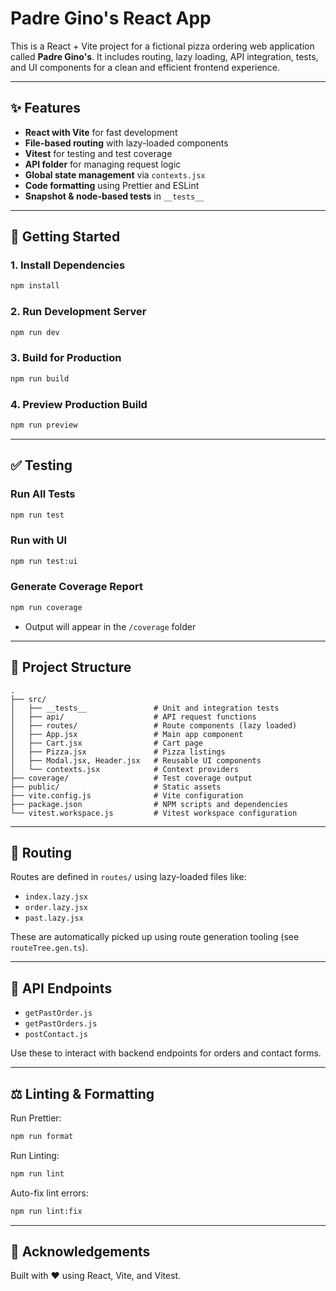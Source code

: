 # Padre Gino's React App

This is a React + Vite project for a fictional pizza ordering web application called **Padre Gino's**. It includes routing, lazy loading, API integration, tests, and UI components for a clean and efficient frontend experience.

---

## ✨ Features

- **React with Vite** for fast development
- **File-based routing** with lazy-loaded components
- **Vitest** for testing and test coverage
- **API folder** for managing request logic
- **Global state management** via `contexts.jsx`
- **Code formatting** using Prettier and ESLint
- **Snapshot & node-based tests** in `__tests__`

---

## 🚀 Getting Started

### 1. Install Dependencies

```bash
npm install
```

### 2. Run Development Server

```bash
npm run dev
```

### 3. Build for Production

```bash
npm run build
```

### 4. Preview Production Build

```bash
npm run preview
```

---

## ✅ Testing

### Run All Tests

```bash
npm run test
```

### Run with UI

```bash
npm run test:ui
```

### Generate Coverage Report

```bash
npm run coverage
```

- Output will appear in the `/coverage` folder

---

## 📂 Project Structure

```
.
├── src/
│   ├── __tests__               # Unit and integration tests
│   ├── api/                    # API request functions
│   ├── routes/                 # Route components (lazy loaded)
│   ├── App.jsx                 # Main app component
│   ├── Cart.jsx                # Cart page
│   ├── Pizza.jsx               # Pizza listings
│   ├── Modal.jsx, Header.jsx   # Reusable UI components
│   └── contexts.jsx            # Context providers
├── coverage/                   # Test coverage output
├── public/                     # Static assets
├── vite.config.js              # Vite configuration
├── package.json                # NPM scripts and dependencies
└── vitest.workspace.js         # Vitest workspace configuration
```

---

## 🚜 Routing

Routes are defined in `routes/` using lazy-loaded files like:

- `index.lazy.jsx`
- `order.lazy.jsx`
- `past.lazy.jsx`

These are automatically picked up using route generation tooling (see `routeTree.gen.ts`).

---

## 🌭 API Endpoints

- `getPastOrder.js`
- `getPastOrders.js`
- `postContact.js`

Use these to interact with backend endpoints for orders and contact forms.

---

## ⚖️ Linting & Formatting

Run Prettier:

```bash
npm run format
```

Run Linting:

```bash
npm run lint
```

Auto-fix lint errors:

```bash
npm run lint:fix
```

---

## 🙏 Acknowledgements

Built with ❤️ using React, Vite, and Vitest.
